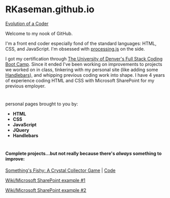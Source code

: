# RKaseman.github.io

[Evolution of a Coder](https://rkaseman.github.io/)

Welcome to my nook of GitHub.

I'm a front end coder especially fond of the standard languages: HTML, CSS, and JavaScript. I'm obsessed with [processing.js](http://processingjs.org/) on the side.

I got my certification through [The University of Denver's Full Stack Coding Boot Camp](https://bootcamp.du.edu/coding/full-time/). Since it ended I've been working on improvements to projects we worked on in class, tinkering with my personal site (like adding some [Handlebars](https://handlebarsjs.com/)), and whipping previous coding work into shape. I have 4 years of experience coding HTML and CSS with Microsoft SharePoint for my previous employer.
#
personal pages brought to you by:
- **HTML**
- **CSS**
- **JavaScript**
- **JQuery**
- **Handlebars**
#
#### Complete projects...but not really because there's _always_ something to improve:

[Something's Fishy: A Crystal Collector Game](https://rkaseman.github.io/unit-04-game-crystal-collector/)
 | 
[Code](https://github.com/RKaseman/unit-04-game-crystal-collector)

[Wiki/Microsoft SharePoint example #1](https://rkaseman.github.io/wiki-work.html)

[Wiki/Microsoft SharePoint example #2](https://rkaseman.github.io/wiki-work-2.html)